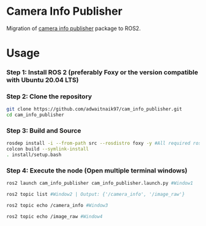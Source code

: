 # Camera Info Publisher

Migration of [camera info publisher](https://github.com/aidrivers/cam_info_publisher) package to ROS2.

# Usage

### Step 1: Install ROS 2 (preferably Foxy or the version compatible with Ubuntu 20.04 LTS)

### Step 2: Clone the repository

```bash
git clone https://github.com/adwaitnaik97/cam_info_publisher.git
cd cam_info_publisher
```

### Step 3: Build and Source

```bash
rosdep install -i --from-path src --rosdistro foxy -y #All required rosdeps installed successfully
colcon build --symlink-install
. install/setup.bash
```

### Step 4: Execute the node (Open multiple terminal windows)

```bash
ros2 launch cam_info_publisher cam_info_publisher.launch.py #Window1

ros2 topic list #Window2 | Output: {'/camera_info', '/image_raw'}

ros2 topic echo /camera_info #Window3

ros2 topic echo /image_raw #Window4
```